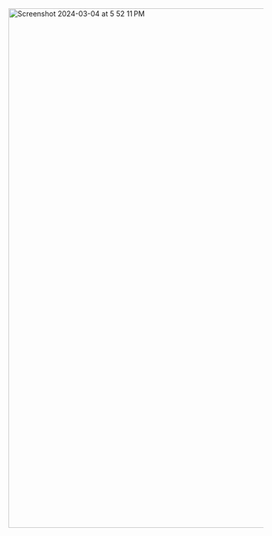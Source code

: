 <img width="1025" alt="Screenshot 2024-03-04 at 5 52 11 PM" src="https://github.com/CarloCobal/AI-Club-X-tra-art/assets/66932392/5665a78c-74ed-4d02-8f5b-b9200f2081c0">
